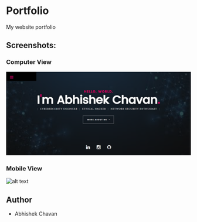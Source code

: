 # Portfolio
My website portfolio

## Screenshots:
### Computer View
![alt text](https://github.com/abhishekchavan10/Portfolio/blob/master/Portfolio.PNG)

### Mobile View
![alt text](https://github.com/abhishekchavan10/Portfolio/blob/master/Portfolio_mobile.PNG)

## Author
* Abhishek Chavan

